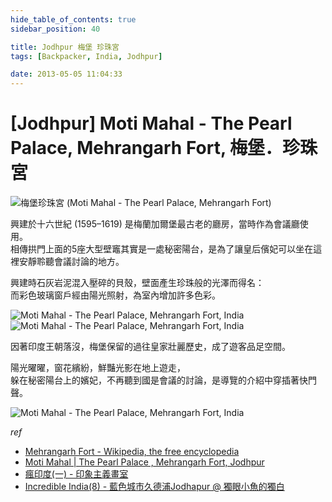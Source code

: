 ```yaml
---
hide_table_of_contents: true
sidebar_position: 40

title: Jodhpur 梅堡 珍珠宮
tags: [Backpacker, India, Jodhpur]

date: 2013-05-05 11:04:33
---
```


[Jodhpur] Moti Mahal - The Pearl Palace, Mehrangarh Fort, 梅堡．珍珠宮
====================================================================

![梅堡珍珠宮 (Moti Mahal - The Pearl Palace, Mehrangarh Fort) ](http://farm9.staticflickr.com/8394/8631967540_8f8234acbc_c.jpg)

興建於十六世紀 (1595–1619) 是梅蘭加爾堡最古老的廳房，當時作為會議廳使用。  
相傳拱門上面的5座大型壁竈其實是一處秘密陽台，是為了讓皇后儐妃可以坐在這裡安靜聆聽會議討論的地方。

興建時石灰岩泥混入壓碎的貝殼，壁面產生珍珠般的光澤而得名：  
而彩色玻璃窗戶經由陽光照射，為室內增加許多色彩。

![Moti Mahal - The Pearl Palace, Mehrangarh Fort, India](http://farm9.staticflickr.com/8240/8631976858_561fa64eb4.jpg)![Moti Mahal - The Pearl Palace, Mehrangarh Fort, India](http://farm9.staticflickr.com/8120/8631980776_20469f4b5b.jpg)

因著印度王朝落沒，梅堡保留的過往皇家壯麗歷史，成了遊客品足空間。

陽光曜曜，窗花繽紛，鮮豔光影在地上遊走，  
躲在秘密陽台上的嬪妃，不再聽到國是會議的討論，是導覽的介紹中穿插著快門聲。

![Moti Mahal - The Pearl Palace, Mehrangarh Fort, India](http://farm9.staticflickr.com/8391/8631969954_5ca39136b8_c.jpg)

_ref_
-   [Mehrangarh Fort - Wikipedia, the free encyclopedia](http://goo.gl/qWZyP)
-   [Moti Mahal | The Pearl Palace , Mehrangarh Fort, Jodhpur](http://goo.gl/7K0r7)
-   [瘋印度(一) - 印象主義畫室](http://goo.gl/4yb8b)
-   [Incredible India(8) - 藍色城市久德浦Jodhapur @ 獨眼小魚的獨白](http://goo.gl/8AHyH)
